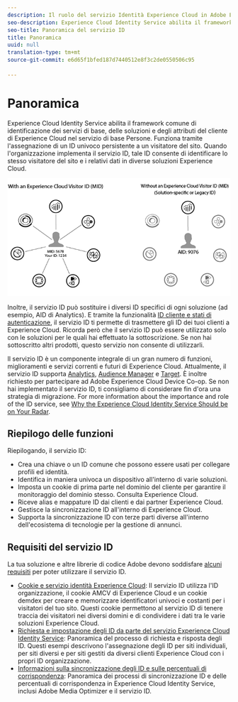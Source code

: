 ```yaml
---
description: Il ruolo del servizio Identità Experience Cloud in Adobe Experience Cloud.
seo-description: Experience Cloud Identity Service abilita il framework comune di identificazione dei servizi di base, delle soluzioni e degli attributi del cliente di Experience Cloud nel servizio di base Persone.
seo-title: Panoramica del servizio ID
title: Panoramica
uuid: null
translation-type: tm+mt
source-git-commit: e6d65f1bfed187d7440512e8f3c2de0550506c95

---
```



# Panoramica

Experience Cloud Identity Service abilita il framework comune di identificazione dei servizi di base, delle soluzioni e degli attributi del cliente di Experience Cloud nel servizio di base Persone. Funziona tramite l'assegnazione di un ID univoco persistente a un visitatore del sito. Quando l'organizzazione implementa il servizio ID, tale ID consente di identificare lo stesso visitatore del sito e i relativi dati in diverse soluzioni Experience Cloud.

![](assets/ecid.png)

Inoltre, il servizio ID può sostituire i diversi ID specifici di ogni soluzione (ad esempio, AID di Analytics). E tramite la funzionalità [ID cliente e stati di autenticazione](/help/reference/authenticated-state.md), il servizio ID ti permette di trasmettere gli ID dei tuoi clienti a Experience Cloud. Ricorda però che il servizio ID può essere utilizzato solo con le soluzioni per le quali hai effettuato la sottoscrizione. Se non hai sottoscritto altri prodotti, questo servizio non consente di utilizzarli.

Il servizio ID è un componente integrale di un gran numero di funzioni, miglioramenti e servizi correnti e futuri di Experience Cloud. Attualmente, il servizio ID supporta [Analytics](http://www.adobe.com/marketing-cloud/web-analytics.html), [Audience Manager](http://www.adobe.com/marketing-cloud/data-management-platform.html) e [Target](http://www.adobe.com/marketing-cloud/testing-targeting.html). È inoltre richiesto per partecipare ad Adobe Experience Cloud Device Co-op. Se non hai implementato il servizio ID, ti consigliamo di considerare fin d'ora una strategia di migrazione. For more information about the importance and role of the ID service, see [Why the Experience Cloud Identity Service Should be on Your Radar](http://blogs.adobe.com/digitalmarketing/analytics/why-new-adobe-marketing-cloud-id-service-should-be-on-your-radar/).

## Riepilogo delle funzioni

Riepilogando, il servizio ID:

* Crea una chiave o un ID comune che possono essere usati per collegare profili ed identità.
* Identifica in maniera univoca un dispositivo all'interno di varie soluzioni.
* Imposta un cookie di prima parte nel dominio del cliente per garantire il monitoraggio del dominio stesso. Consulta Experience Cloud.
* Riceve alias e mappature ID dai clienti e dai partner Experience Cloud.
* Gestisce la sincronizzazione ID all'interno di Experience Cloud.
* Supporta la sincronizzazione ID con terze parti diverse all'interno dell'ecosistema di tecnologie per la gestione di annunci.

## Requisiti del servizio ID

La tua soluzione e altre librerie di codice Adobe devono soddisfare [alcuni requisiti](/help/reference/requirements.md) per poter utilizzare il servizio ID.

* [Cookie e servizio identità Experience Cloud](cookies.md): Il servizio ID utilizza l'ID organizzazione, il cookie AMCV di Experience Cloud e un cookie demdex per creare e memorizzare identificatori univoci e costanti per i visitatori del tuo sito. Questi cookie permettono al servizio ID di tenere traccia dei visitatori nei diversi domini e di condividere i dati tra le varie soluzioni Experience Cloud.
* [Richiesta e impostazione degli ID da parte del servizio Experience Cloud Identity Service](id-request.md): Panoramica del processo di richiesta e risposta degli ID. Questi esempi descrivono l'assegnazione degli ID per siti individuali, per siti diversi e per siti gestiti da diversi clienti Experience Cloud con i propri ID organizzazione.
* [Informazioni sulla sincronizzazione degli ID e sulle percentuali di corrispondenza](match-rates.md): Panoramica dei processi di sincronizzazione ID e delle percentuali di corrispondenza in Experience Cloud Identity Service, inclusi Adobe Media Optimizer e il servizio ID.
